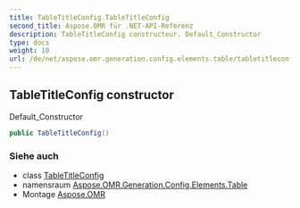 ```yaml
---
title: TableTitleConfig.TableTitleConfig
second_title: Aspose.OMR für .NET-API-Referenz
description: TableTitleConfig constructeur. Default_Constructor
type: docs
weight: 10
url: /de/net/aspose.omr.generation.config.elements.table/tabletitleconfig/tabletitleconfig/
---
```

## TableTitleConfig constructor

Default_Constructor

```csharp
public TableTitleConfig()
```

### Siehe auch

* class [TableTitleConfig](../)
* namensraum [Aspose.OMR.Generation.Config.Elements.Table](../../tabletitleconfig/)
* Montage [Aspose.OMR](../../../)


